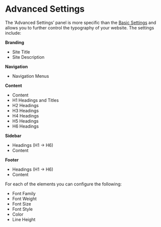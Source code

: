 # Advanced Settings

The ‘Advanced Settings’ panel is more specific than the [Basic Settings](../basic-settings/) and allows you to further control the typography of your website. The settings include:

**Branding**

* Site Title
* Site Description

**Navigation**

* Navigation Menus

**Content**

* Content
* H1 Headings and Titles
* H2 Headings
* H3 Headings
* H4 Headings
* H5 Headings
* H6 Headings

**Sidebar**

* Headings \(H1 → H6\)
* Content

**Footer**

* Headings \(H1 → H6\)
* Content

For each of the elements you can configure the following:

* Font Family
* Font Weight
* Font Size
* Font Style
* Color
* Line Height

